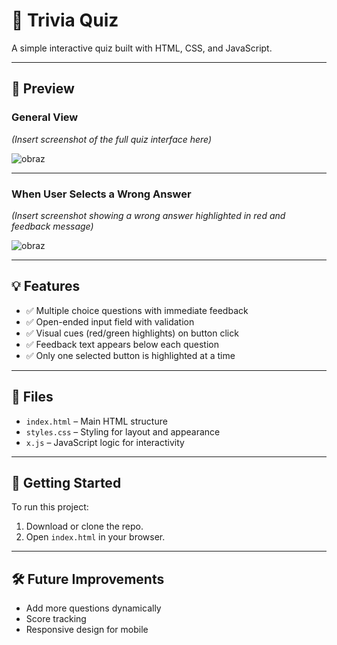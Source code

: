 # 🧠 Trivia Quiz

A simple interactive quiz built with HTML, CSS, and JavaScript.

---

## 📸 Preview

### General View
*(Insert screenshot of the full quiz interface here)*

![obraz](https://github.com/user-attachments/assets/c0e2eb24-383f-4773-89f0-517766035a9d)

---

### When User Selects a Wrong Answer
*(Insert screenshot showing a wrong answer highlighted in red and feedback message)*

![obraz](https://github.com/user-attachments/assets/7f38ca07-a6ff-4f89-96ee-3bd763c49ca9)

---

## 💡 Features

- ✅ Multiple choice questions with immediate feedback
- ✅ Open-ended input field with validation
- ✅ Visual cues (red/green highlights) on button click
- ✅ Feedback text appears below each question
- ✅ Only one selected button is highlighted at a time

---

## 📁 Files

- `index.html` – Main HTML structure
- `styles.css` – Styling for layout and appearance
- `x.js` – JavaScript logic for interactivity

---

## 🚀 Getting Started

To run this project:
1. Download or clone the repo.
2. Open `index.html` in your browser.

---

## 🛠️ Future Improvements

- Add more questions dynamically
- Score tracking
- Responsive design for mobile

